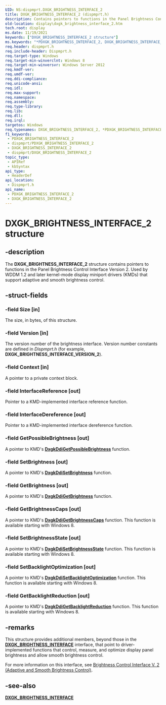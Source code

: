 ```yaml
---
UID: NS:dispmprt.DXGK_BRIGHTNESS_INTERFACE_2
title: DXGK_BRIGHTNESS_INTERFACE_2 (dispmprt.h)
description: Contains pointers to functions in the Panel Brightness Control Interface Version 2. Used by Windows Display Driver Model (WDDM) 1.2 and later display miniport drivers that support adaptive and smooth brightness control.
old-location: display\dxgk_brightness_interface_2.htm
tech.root: display
ms.date: 11/19/2021
keywords: ["DXGK_BRIGHTNESS_INTERFACE_2 structure"]
ms.keywords: "*PDXGK_BRIGHTNESS_INTERFACE_2, DXGK_BRIGHTNESS_INTERFACE_2, DXGK_BRIGHTNESS_INTERFACE_2 structure [Display Devices], PDXGK_BRIGHTNESS_INTERFACE_2, PDXGK_BRIGHTNESS_INTERFACE_2 structure pointer [Display Devices], display.dxgk_brightness_interface_2, dispmprt/DXGK_BRIGHTNESS_INTERFACE_2, dispmprt/PDXGK_BRIGHTNESS_INTERFACE_2"
req.header: dispmprt.h
req.include-header: Dispmprt.h
req.target-type: Windows
req.target-min-winverclnt: Windows 8
req.target-min-winversvr: Windows Server 2012
req.kmdf-ver: 
req.umdf-ver: 
req.ddi-compliance: 
req.unicode-ansi: 
req.idl: 
req.max-support: 
req.namespace: 
req.assembly: 
req.type-library: 
req.lib: 
req.dll: 
req.irql: 
targetos: Windows
req.typenames: DXGK_BRIGHTNESS_INTERFACE_2, *PDXGK_BRIGHTNESS_INTERFACE_2
f1_keywords:
 - PDXGK_BRIGHTNESS_INTERFACE_2
 - dispmprt/PDXGK_BRIGHTNESS_INTERFACE_2
 - DXGK_BRIGHTNESS_INTERFACE_2
 - dispmprt/DXGK_BRIGHTNESS_INTERFACE_2
topic_type:
 - APIRef
 - kbSyntax
api_type:
 - HeaderDef
api_location:
 - Dispmprt.h
api_name:
 - PDXGK_BRIGHTNESS_INTERFACE_2
 - DXGK_BRIGHTNESS_INTERFACE_2
---
```


# DXGK_BRIGHTNESS_INTERFACE_2 structure

## -description

The **DXGK_BRIGHTNESS_INTERFACE_2** structure contains pointers to functions in the Panel Brightness Control Interface Version 2. Used by WDDM 1.2 and later kernel-mode display miniport drivers (KMDs) that support adaptive and smooth brightness control.

## -struct-fields

### -field Size [in]

The size, in bytes, of this structure.

### -field Version [in]

The version number of the brightness interface. Version number constants are defined in *Dispmprt.h* (for example, **DXGK_BRIGHTNESS_INTERFACE_VERSION_2**).

### -field Context [in]

A pointer to a private context block.

### -field InterfaceReference [out]

Pointer to a KMD-implemented interface reference function.

### -field InterfaceDereference [out]

Pointer to a KMD-implemented interface dereference function.

### -field GetPossibleBrightness [out]

A pointer to KMD's [**DxgkDdiGetPossibleBrightness**](nc-dispmprt-dxgk_brightness_get_possible.md) function.

### -field SetBrightness [out]

A pointer to KMD's [**DxgkDdiSetBrightness**](nc-dispmprt-dxgk_brightness_set.md) function.

### -field GetBrightness [out]

A pointer to KMD's [**DxgkDdiGetBrightness**](nc-dispmprt-dxgk_brightness_get.md) function.

### -field GetBrightnessCaps [out]

A pointer to KMD's [**DxgkDdiGetBrightnessCaps**](nc-dispmprt-dxgk_brightness_get_caps.md) function. This function is available starting with Windows 8.

### -field SetBrightnessState [out]

A pointer to KMD's [**DxgkDdiSetBrightnessState**](nc-dispmprt-dxgk_brightness_set_state.md) function. This function is available starting with Windows 8.

### -field SetBacklightOptimization [out]

A pointer to KMD's [**DxgkDdiSetBacklightOptimization**](nc-dispmprt-dxgk_brightness_set_backlight_optimization.md) function. This function is available starting with Windows 8.

### -field GetBacklightReduction [out]

A pointer to KMD's [**DxgkDdiGetBacklightReduction**](nc-dispmprt-dxgk_brightness_get_backlight_reduction.md) function. This function is available starting with Windows 8.

## -remarks

This structure provides additional members, beyond those in the [**DXGK_BRIGHTNESS_INTERFACE**](ns-dispmprt-dxgk_brightness_interface.md) interface, that point to driver-implemented functions that control, measure, and optimize display panel brightness and allow smooth brightness control.

For more information on this interface, see [Brightness Control Interface V. 2 (Adaptive and Smooth Brightness Control)](/windows-hardware/drivers/display/supporting-brightness-controls-on-integrated-display-panels).

## -see-also

[**DXGK_BRIGHTNESS_INTERFACE**](ns-dispmprt-dxgk_brightness_interface.md)
